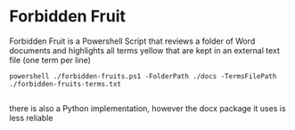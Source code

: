 # Forbidden Fruit 

Forbidden Fruit  is a Powershell Script that reviews a folder of Word documents and highlights all terms yellow that are kept in an external text file (one term per line) 


```
powershell ./forbidden-fruits.ps1 -FolderPath ./docs -TermsFilePath ./forbidden-fruits-terms.txt


```

there is also a Python implementation, however the docx package it uses is less reliable 

